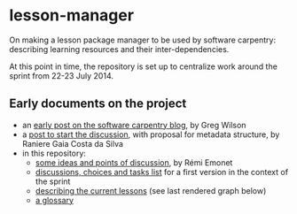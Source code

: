 lesson-manager
==============

On making a lesson package manager to be used by software carpentry: describing learning resources and their inter-dependencies.

At this point in time, the repository is set up to centralize work around the sprint from 22-23 July 2014.

## Early documents on the project

- an [early post on the software carpentry blog](http://software-carpentry.org/blog/2014/04/import-lesson.html), by Greg Wilson
- a [post to start the discussion](http://blog.rgaiacs.com/2014/07/02/import_lesson_is_possible.html), with proposal for metadata structure, by Raniere Gaia Costa da Silva
- in this repository:
  - [some ideas and points of discussion](01-scope-and-goals.md), by Rémi Emonet
  - [discussions, choices and tasks list](02-sprint-choices-and-tasks.md) for a first version in the context of the sprint
  - [describing the current lessons](03-split-lessons-with-dependencies.md) (see last rendered graph below)
  - [a glossary](04-glossary.md)


[](03-graph.svg?raw=true)
